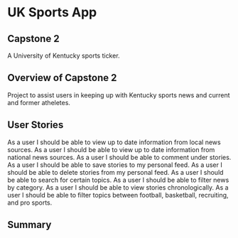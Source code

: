 # UK Sports App

## Capstone 2 
A University of Kentucky sports ticker. 

## Overview of Capstone 2 
Project to assist users in keeping up with Kentucky sports news and current and former atheletes. 

## User Stories 
As a user I should be able to view up to date information from local news sources. 
As a user I should be able to view up to date information from national news sources. 
As a user I should be able to comment under stories. 
As a user I should be able to save stories to my personal feed. 
As a user I should be able to delete stories from my personal feed. 
As a user I should be able to search for certain topics. 
As a user I should be able to filter news by category.
As a user I should be able to view stories chronologically.
As a user I should be able to filter topics between football, basketball, recruiting, and pro sports. 

## Summary 


